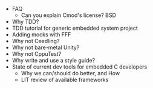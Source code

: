  - FAQ
    - Can you explain Cmod's license? BSD
  - Why TDD?
  - TDD tutorial for generic embedded system project
  - Adding mocks with FFF
  - Why not Ceedling?
  - Why not bare-metal Unity?
  - Why not CppuTest?
  - Why write and use a style guide?
  - State of current dev tools for embedded C developers
    -  Why we can/should do better, and How
    - LIT review of available frameworks